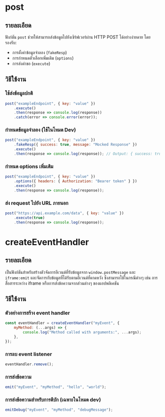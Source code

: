 # post

## รายละเอียด
ฟังก์ชัน `post` ช่วยให้สามารถส่งข้อมูลไปยังเซิร์ฟเวอร์ผ่าน HTTP POST ได้อย่างง่ายดาย โดยรองรับ:
- การตั้งค่าข้อมูลจำลอง (`fakeResp`)
- การกำหนดตัวเลือกเพิ่มเติม (`options`)
- การส่งคำขอ (`execute`)

## วิธีใช้งาน

### ใช้ส่งข้อมูลปกติ
```javascript
post("exampleEndpoint", { key: "value" })
    .execute()
    .then(response => console.log(response))
    .catch(error => console.error(error));
```
### กำหนดข้อมูลจำลอง (ใช้ในโหมด Dev)
```javascript
post("exampleEndpoint", { key: "value" })
    .fakeResp({ success: true, message: "Mocked Response" })
    .execute()
    .then(response => console.log(response)); // Output: { success: true, message: "Mocked Response" }
```
### กำหนด options เพิ่มเติม
```javascript
post("exampleEndpoint", { key: "value" })
    .options({ headers: { Authorization: "Bearer token" } })
    .execute()
    .then(response => console.log(response));
```
### ส่ง request ไปยัง URL ภายนอก
```javascript
post("https://api.example.com/data", { key: "value" })
    .execute(true)
    .then(response => console.log(response));
```

# createEventHandler

## รายละเอียด
เป็นฟังก์ชันสำหรับสร้างตัวจัดการอีเวนต์ที่รับข้อมูลจาก `window.postMessage` และ `iframe:emit` และจัดการกับข้อมูลที่ได้รับตามอีเวนต์ที่คาดหวัง ซึ่งสามารถใช้ในกรณีต่างๆ เช่น การสื่อสารระหว่าง iframe หรือการส่งข้อความจากส่วนต่างๆ ของแอปพลิเคชัน

## วิธีใช้งาน

### ตัวอย่างการสร้าง event handler
```javascript
const eventHandler = createEventHandler("myEvent", {
    myMethod: (...args) => {
        console.log("Method called with arguments:", ...args);
    },
});
```

### การลบ event listener
```javascript
eventHandler.remove();
```

### การส่งข้อความ
```javascript
emit("myEvent", "myMethod", "hello", "world");
```

### การส่งข้อความสำหรับการดีบัก (เฉพาะในโหมด dev)
```javascript
emitDebug("myEvent", "myMethod", "debugMessage");
```
